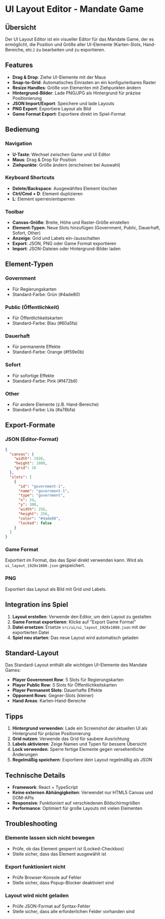 # UI Layout Editor - Mandate Game

## Übersicht

Der UI Layout Editor ist ein visueller Editor für das Mandate Game, der es ermöglicht, die Position und Größe aller UI-Elemente (Karten-Slots, Hand-Bereiche, etc.) zu bearbeiten und zu exportieren.

## Features

- **Drag & Drop**: Ziehe UI-Elemente mit der Maus
- **Snap-to-Grid**: Automatisches Einrasten an ein konfigurierbares Raster
- **Resize Handles**: Größe von Elementen mit Ziehpunkten ändern
- **Hintergrund-Bilder**: Lade PNG/JPG als Hintergrund für präzise Positionierung
- **JSON Import/Export**: Speichere und lade Layouts
- **PNG Export**: Exportiere Layout als Bild
- **Game Format Export**: Exportiere direkt im Spiel-Format

## Bedienung

### Navigation

- **U-Taste**: Wechsel zwischen Game und UI Editor
- **Maus**: Drag & Drop für Position
- **Ziehpunkte**: Größe ändern (erscheinen bei Auswahl)

### Keyboard Shortcuts

- **Delete/Backspace**: Ausgewähltes Element löschen
- **Ctrl/Cmd + D**: Element duplizieren
- **L**: Element sperren/entsperren

### Toolbar

- **Canvas-Größe**: Breite, Höhe und Raster-Größe einstellen
- **Element-Typen**: Neue Slots hinzufügen (Government, Public, Dauerhaft, Sofort, Other)
- **Anzeige**: Grid und Labels ein-/ausschalten
- **Export**: JSON, PNG oder Game Format exportieren
- **Import**: JSON-Dateien oder Hintergrund-Bilder laden

## Element-Typen

### Government

- Für Regierungskarten
- Standard-Farbe: Grün (#4ade80)

### Public (Öffentlichkeit)

- Für Öffentlichkeitskarten
- Standard-Farbe: Blau (#60a5fa)

### Dauerhaft

- Für permanente Effekte
- Standard-Farbe: Orange (#f59e0b)

### Sofort

- Für sofortige Effekte
- Standard-Farbe: Pink (#f472b6)

### Other

- Für andere Elemente (z.B. Hand-Bereiche)
- Standard-Farbe: Lila (#a78bfa)

## Export-Formate

### JSON (Editor-Format)

```json
{
  "canvas": {
    "width": 1920,
    "height": 1080,
    "grid": 16
  },
  "slots": [
    {
      "id": "government-1",
      "name": "government-1",
      "type": "government",
      "x": 24,
      "y": 300,
      "width": 256,
      "height": 256,
      "color": "#4ade80",
      "locked": false
    }
  ]
}
```

### Game Format

Exportiert im Format, das das Spiel direkt verwenden kann. Wird als `ui_layout_1920x1080.json` gespeichert.

### PNG

Exportiert das Layout als Bild mit Grid und Labels.

## Integration ins Spiel

1. **Layout erstellen**: Verwende den Editor, um dein Layout zu gestalten
2. **Game Format exportieren**: Klicke auf "Export Game Format"
3. **Datei ersetzen**: Ersetze `src/ui/ui_layout_1920x1080.json` mit der exportierten Datei
4. **Spiel neu starten**: Das neue Layout wird automatisch geladen

## Standard-Layout

Das Standard-Layout enthält alle wichtigen UI-Elemente des Mandate Games:

- **Player Government Row**: 5 Slots für Regierungskarten
- **Player Public Row**: 5 Slots für Öffentlichkeitskarten
- **Player Permanent Slots**: Dauerhafte Effekte
- **Opponent Rows**: Gegner-Slots (kleiner)
- **Hand Areas**: Karten-Hand-Bereiche

## Tipps

1. **Hintergrund verwenden**: Lade ein Screenshot der aktuellen UI als Hintergrund für präzise Positionierung
2. **Grid nutzen**: Verwende das Grid für saubere Ausrichtung
3. **Labels aktivieren**: Zeige Namen und Typen für bessere Übersicht
4. **Lock verwenden**: Sperre fertige Elemente gegen versehentliche Änderungen
5. **Regelmäßig speichern**: Exportiere dein Layout regelmäßig als JSON

## Technische Details

- **Framework**: React + TypeScript
- **Keine externen Abhängigkeiten**: Verwendet nur HTML5 Canvas und DOM-APIs
- **Responsive**: Funktioniert auf verschiedenen Bildschirmgrößen
- **Performance**: Optimiert für große Layouts mit vielen Elementen

## Troubleshooting

### Elemente lassen sich nicht bewegen

- Prüfe, ob das Element gesperrt ist (Locked-Checkbox)
- Stelle sicher, dass das Element ausgewählt ist

### Export funktioniert nicht

- Prüfe Browser-Konsole auf Fehler
- Stelle sicher, dass Popup-Blocker deaktiviert sind

### Layout wird nicht geladen

- Prüfe JSON-Format auf Syntax-Fehler
- Stelle sicher, dass alle erforderlichen Felder vorhanden sind
